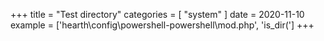 +++
title = "Test directory"
categories = [ "system" ]
date = 2020-11-10
example = ['hearth\config\powershell-powershell\mod.php', 'is_dir(']
+++
